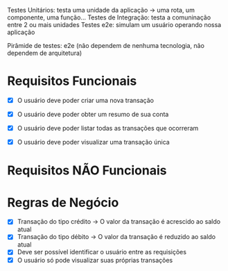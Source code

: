 Testes Unitários: testa uma unidade da aplicação -> uma rota, um componente, uma função...
Testes de Integração: testa a comuninação entre 2 ou mais unidades
Testes e2e: simulam um usuário operando nossa aplicação

Pirâmide de testes: e2e (não dependem de nenhuma tecnologia, não dependem de arquitetura)


# Requisitos Funcionais
- [x] O usuário deve poder criar uma nova transação
- [x] O usuário deve poder obter um resumo de sua conta
- [x] O usuário deve poder listar todas as transações que ocorreram
- [x] O usuário deve poder visualizar uma transação única
  

# Requisitos NÃO Funcionais


# Regras de Negócio
- [x] Transação do tipo crédito -> O valor da transação é acrescido ao saldo atual
- [x] Transação do tipo débito -> O valor da transação é reduzido ao saldo atual
- [x] Deve ser possível identificar o usuário entre as requisições
- [x] O usuário só pode visualizar suas próprias transações
